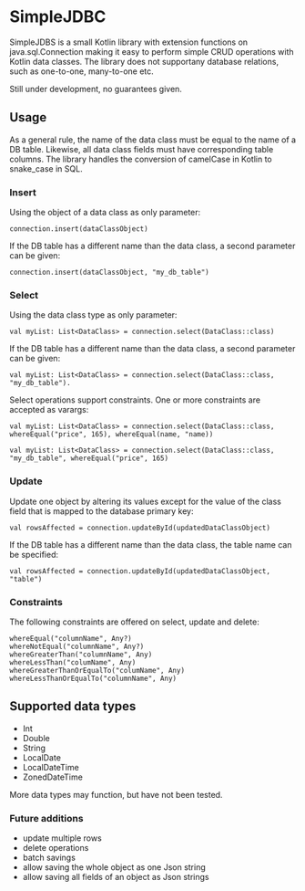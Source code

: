 # SimpleJDBC

SimpleJDBS is a small Kotlin library with extension functions on java.sql.Connection making it easy to perform simple CRUD operations with Kotlin data classes. The library does not supportany database relations, such as one-to-one, many-to-one etc.

Still under development, no guarantees given.

## Usage

As a general rule, the name of the data class must be equal to the name of a DB table. Likewise, all data class fields must have corresponding table columns.
The library handles the conversion of camelCase in Kotlin to snake_case in SQL.

### Insert

Using the object of a data class as only parameter:

    connection.insert(dataClassObject)

If the DB table has a different name than the data class, a second parameter can be given:

    connection.insert(dataClassObject, "my_db_table")

### Select

Using the data class type as only parameter:

    val myList: List<DataClass> = connection.select(DataClass::class)

If the DB table has a different name than the data class, a second parameter can be given:

    val myList: List<DataClass> = connection.select(DataClass::class, "my_db_table"). 

Select operations support constraints. One or more constraints are accepted as varargs:

    val myList: List<DataClass> = connection.select(DataClass::class, whereEqual("price", 165), whereEqual(name, "name))
    
    val myList: List<DataClass> = connection.select(DataClass::class, "my_db_table", whereEqual("price", 165)

### Update

Update one object by altering its values except for the value of the class field that is mapped to the database primary key:

    val rowsAffected = connection.updateById(updatedDataClassObject)

If the DB table has a different name than the data class, the table name can be specified:

    val rowsAffected = connection.updateById(updatedDataClassObject, "table")

### Constraints
The following constraints are offered on select, update and delete:

    whereEqual("columnName", Any?)
    whereNotEqual("columnName", Any?)
    whereGreaterThan("columnName", Any)
    whereLessThan("columName", Any)
    whereGreaterThanOrEqualTo("columName", Any)
    whereLessThanOrEqualTo("columnName", Any)

## Supported data types

- Int
- Double
- String
- LocalDate
- LocalDateTime
- ZonedDateTime

More data types may function, but have not been tested. 

### Future additions
- update multiple rows
- delete operations
- batch savings
- allow saving the whole object as one Json string
- allow saving all fields of an object as Json strings
